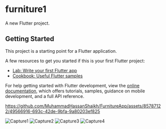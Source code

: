 # furniture1

A new Flutter project.

## Getting Started

This project is a starting point for a Flutter application.

A few resources to get you started if this is your first Flutter project:

- [Lab: Write your first Flutter app](https://docs.flutter.dev/get-started/codelab)
- [Cookbook: Useful Flutter samples](https://docs.flutter.dev/cookbook)

For help getting started with Flutter development, view the
[online documentation](https://docs.flutter.dev/), which offers tutorials,
samples, guidance on mobile development, and a full API reference.



https://github.com/MuhammadHassanShaikh/FurnitureApp/assets/85787122/49566916-693c-42de-9bfa-9a80203ef825

![Capture1](https://github.com/MuhammadHassanShaikh/FurnitureApp/assets/85787122/89264d16-a55f-4281-8774-de2b47d49fc7)
![Capture2](https://github.com/MuhammadHassanShaikh/FurnitureApp/assets/85787122/b10c4e39-df38-4d5a-a0e6-a248272e1520)
![Capture3](https://github.com/MuhammadHassanShaikh/FurnitureApp/assets/85787122/6b4d68c1-f349-4900-b9f7-5744dd3b4326)
![Capture4](https://github.com/MuhammadHassanShaikh/FurnitureApp/assets/85787122/870181bc-d6fe-47ee-bd99-00873f7eb62b)
